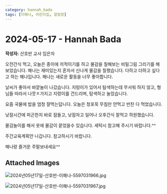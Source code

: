 ```yaml
---
category: hannah_bada
tags: [이해나, 어린이집, 알림장]
---
```


# 2024-05-17 - Hannah Bada

**작성자:** 산호반 교사 임은자  

오전간식 먹고, 오늘은 종이에 끼적이기를 하고 물감을 칠해보는 비밀그림 그리기를 해보았습니다. 해나는 재미있는지 혼자서 신나게  물감을 칠했습니다. 다하고 더하고 싶다고 하는 해나입니다. 해나는 새로운 활동을 너무 좋아합니다.

날씨가 좋아서 바깥놀이 나갔습니다.  지렁이가 있어서 탐색하는데 무서워 하지 않고, 형님들 따라서 나뭇ㅈ가지고 지렁이를 건드리며, 탐색하고 놀았습니다.

요즘 국물에 밥을 엄청 잘먹는답니다. 오늘은 청포묵 무침만 안먹고 반찬 다 먹었습니다. 

낮잠시간에 피곤한지 바로 잠들고, 낮잠자고 일어나 오후간식 잘먹고 하원했습니다.

물감놀이를 해서  옷에 물감이 묻었을수 있습니다.  세탁시 참고해 주시기 바랍니다.^^

주간교육계획안 나갑니다. 참고하시기 바랍니다.

해나랑 즐거운 주말보내세요^^

## Attached Images
![2024년05년17일-산호반-이해나-5597031966.jpg](https://feghi.github.io/assets/img/bada_photo/2024년05년17일-산호반-이해나-5597031966.jpg)

![2024년05년17일-산호반-이해나-5597031967.jpg](https://feghi.github.io/assets/img/bada_photo/2024년05년17일-산호반-이해나-5597031967.jpg)

